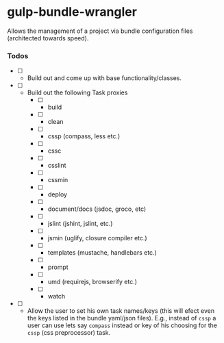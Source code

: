 gulp-bundle-wrangler
====================

Allows the management of a project via bundle configuration files (architected towards speed).

### Todos
- [ ] - Build out and come up with base functionality/classes.
- [ ] - Build out the following Task proxies
	- [ ] - build
	- [ ] - clean
	- [ ] - cssp (compass, less etc.)
	- [ ] - cssc
	- [ ] - csslint
	- [ ] - cssmin
	- [ ] - deploy
	- [ ] - document/docs (jsdoc, groco, etc)
	- [ ] - jslint (jshint, jslint, etc.)
	- [ ] - jsmin (uglify, closure compiler etc.)
	- [ ] - templates (mustache, handlebars etc.)
	- [ ] - prompt 
	- [ ] - umd (requirejs, browserify etc.)
	- [ ] - watch
- [ ] - Allow the user to set his own task names/keys (this will efect even the keys listed in the bundle yaml/json files).  E.g., instead of `cssp` a user can use lets say `compass` instead or key of his choosing for the `cssp` (css preprocessor) task.
